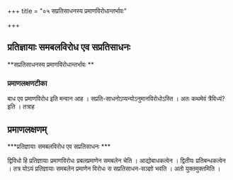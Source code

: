 +++
title = "०५ सप्रतिसाधनस्य प्रमाणविरोधान्तर्भावः"

+++


## प्रतिज्ञायाः समबलविरोध एव सप्रतिसाधनः

**सप्रतिसाधनस्य प्रमाणविरोधान्तर्भावः **

### **प्रमाणलक्षणटीका**

बाध एव प्रमाणविरोध इति मन्वान आह । सप्रति-साधनोऽप्यन्योऽनुमानविरोधोऽस्ति । अतः कथमेवं त्रैविध्यं? इति । तत्राह

## प्रमाणलक्षणम्

***प्रतिज्ञायाः समबलविरोध एव सप्रतिसाधनः ***

द्विविधो हि प्रतिज्ञायाः प्रमाणविरोधः प्रबलप्रमाणेन समबलेन चेति । आद्योबाधकत्वेन । द्वितीयः प्रतिबन्धकत्वेन । तत्र योऽयं प्रतिज्ञायाः समबलेन प्रमाणेन विरोधः स सप्रतिसाधन-सञ्ज्ञो भवति । अतो युक्तमुक्तमिति ।

